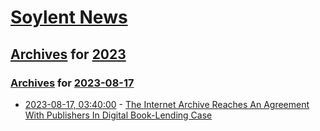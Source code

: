 # [Soylent News](../../../README.md)

## [Archives](../../index.md) for [2023](../index.md)

### [Archives](../../index.md) for [2023-08-17](index.md)

* [2023-08-17, 03:40:00](https://soylentnews.org/article.pl?sid=23/08/15/1158236&from=rss) - [The Internet Archive Reaches An Agreement With Publishers In Digital Book-Lending Case](https://soylentnews.org/article.pl?sid=23/08/15/1158236&from=rss)
